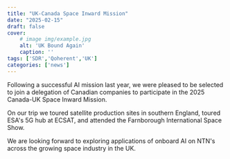 ```yaml
---
title: "UK-Canada Space Inward Mission"
date: "2025-02-15"
draft: false
cover:
    # image img/example.jpg
    alt: 'UK Bound Again'
    caption: ''
tags: ['SDR','Qoherent','UK']
categories: ['news']
---
```


Following a successful AI mission last year, we were pleased to be selected to join a delegation of Canadian companies to participate in the 2025 Canada-UK Space Inward Mission.

On our trip we toured satellite production sites in southern England, toured ESA's 5G hub at ECSAT, and attended the Farnborough International Space Show.

We are looking forward to exploring applications of onboard AI on NTN's across the growing space industry in the UK.